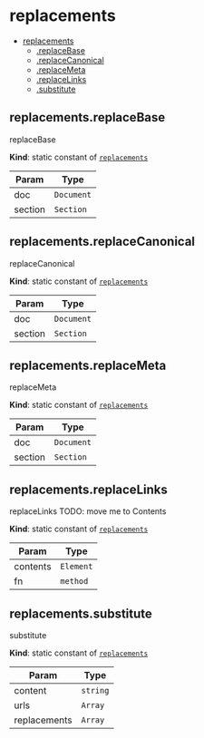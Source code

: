 <a name="module_replacements"></a>

# replacements

* [replacements](#module_replacements)
    * [.replaceBase](#module_replacements.replaceBase)
    * [.replaceCanonical](#module_replacements.replaceCanonical)
    * [.replaceMeta](#module_replacements.replaceMeta)
    * [.replaceLinks](#module_replacements.replaceLinks)
    * [.substitute](#module_replacements.substitute)

<a name="module_replacements.replaceBase"></a>

## replacements.replaceBase
replaceBase

**Kind**: static constant of [<code>replacements</code>](#module_replacements)  

| Param | Type |
| --- | --- |
| doc | <code>Document</code> | 
| section | <code>Section</code> | 

<a name="module_replacements.replaceCanonical"></a>

## replacements.replaceCanonical
replaceCanonical

**Kind**: static constant of [<code>replacements</code>](#module_replacements)  

| Param | Type |
| --- | --- |
| doc | <code>Document</code> | 
| section | <code>Section</code> | 

<a name="module_replacements.replaceMeta"></a>

## replacements.replaceMeta
replaceMeta

**Kind**: static constant of [<code>replacements</code>](#module_replacements)  

| Param | Type |
| --- | --- |
| doc | <code>Document</code> | 
| section | <code>Section</code> | 

<a name="module_replacements.replaceLinks"></a>

## replacements.replaceLinks
replaceLinks
TODO: move me to Contents

**Kind**: static constant of [<code>replacements</code>](#module_replacements)  

| Param | Type |
| --- | --- |
| contents | <code>Element</code> | 
| fn | <code>method</code> | 

<a name="module_replacements.substitute"></a>

## replacements.substitute
substitute

**Kind**: static constant of [<code>replacements</code>](#module_replacements)  

| Param | Type |
| --- | --- |
| content | <code>string</code> | 
| urls | <code>Array</code> | 
| replacements | <code>Array</code> | 

